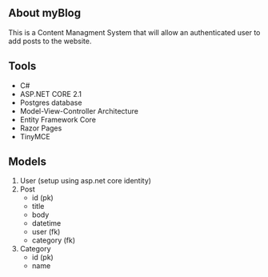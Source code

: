 ﻿## About myBlog
This is a Content Managment System that will allow an authenticated user to add posts to the website.

## Tools
- C#
- ASP.NET CORE 2.1
- Postgres database
- Model-View-Controller Architecture
- Entity Framework Core
- Razor Pages
- TinyMCE

## Models
1. User (setup using asp.net core identity)
2. Post
    - id (pk)
    - title
    - body
    - datetime
    - user (fk)
    - category (fk)
3. Category
    - id (pk)
    - name
